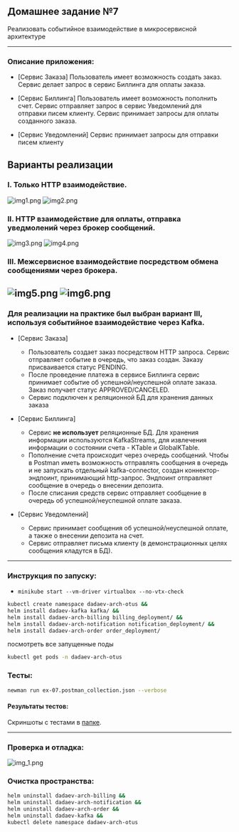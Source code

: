 ## Домашнее задание №7

Реализовать событийное взаимодействие в микросервисной архитектуре

---

### Описание приложения:
- [Сервис Заказа]
  Пользователь имеет возможность создать заказ. Сервис делает запрос в сервис Биллинга для оплаты заказа.
  
- [Сервис Биллинга]
  Пользователь имеет возможность пополнить счет. Сервис отправляет запрос в сервис Уведомлений для отправки пиcем клиенту.
  Сервис принимает запросы для оплаты созданного заказа.

- [Сервис Уведомлений]
  Сервис принимает запросы для отправки писем клиенту

## Варианты реализации

  ### I. Только HTTP взаимодействие.
  
  ![img1.png](img1.png)
  ![img2.png](img2.png)

  ### II. HTTP взаимодействие для оплаты, отправка уведмолений через брокер сообщений.
  
  ![img3.png](img3.png)
  ![img4.png](img4.png)

  ### III. Межсервисное взаимодействие посредством обмена сообщениями через брокера.
  
  ![img5.png](img5.png)
  ![img6.png](img6.png)
---  

### **Для реализации на практике был выбран вариант III, используя событийное взаимодействие через Kafka.**

- [Сервис Заказа]
  * Пользователь создает заказ посредством HTTP запроса. Сервис отправляет событие в очередь, что заказ создан.
  Заказу присваивается статус PENDING.
  * После проведение платежа в сервисе Биллинга сервис принимает событие об успешной/неуспешной оплате заказа.
  Заказ получает статус APPROVED/CANCELED.
  * Сервис подключен к реляционной БД для хранения данных заказа
  
- [Сервис Биллинга]
  * Сервис **не использует** реляционные БД. Для хранения информации используются KafkaStreams,
  для извлечения информации о состоянии счета - KTable и GlobalKTable.
  * Пополнение счета происходит через очередь сообщений. Чтобы в Postman иметь возможность отправлять сообщения в очередь
  и не запускать отдельный kafka-connector,
  создан коннектор-эндпоинт, принимающий http-запрос. Эндпоинт отправляет сообщение в очередь о внесении депозита.
  * После списания средств сервис отправляет сообщение в очередь об успешной/неуспешной оплате заказа.

- [Сервис Уведомлений]
  * Сервис принимает сообщения об успешной/неуспешной оплате, а также о внесении депозита на счет.
  * Сервис отправляет письма клиенту (в демонстрационных целях сообщения кладутся в БД).
  
---

### Инструкция по запуску:
- `minikube start --vm-driver virtualbox --no-vtx-check`

```bash
kubectl create namespace dadaev-arch-otus &&
helm install dadaev-kafka kafka/ &&
helm install dadaev-arch-billing billing_deployment/ &&
helm install dadaev-arch-notification notification_deployment/ &&
helm install dadaev-arch-order order_deployment/
```

посмотреть все запущенные поды
```bash
kubectl get pods -n dadaev-arch-otus
```

### Тесты:

```bash
newman run ex-07.postman_collection.json --verbose
```

#### Результаты тестов:

Скриншоты с тестами в [папке](./screenshots).

---

### Проверка и отладка:

![img_1.png](img_1.png)

### Очистка пространства:

```bash
helm uninstall dadaev-arch-billing &&
helm uninstall dadaev-arch-notification &&
helm uninstall dadaev-arch-order &&
helm uninstall dadaev-kafka &&
kubectl delete namespace dadaev-arch-otus
```